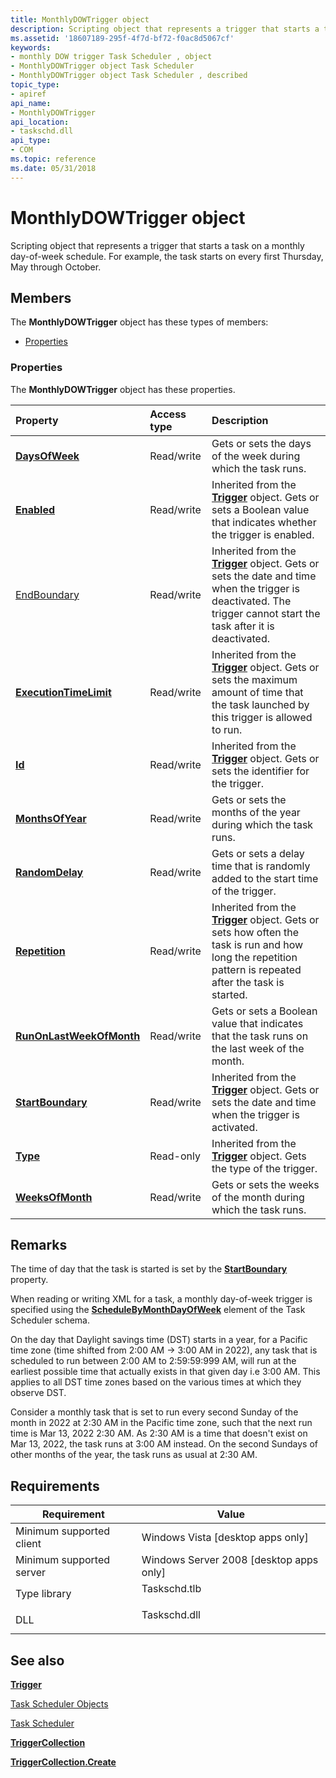```yaml
---
title: MonthlyDOWTrigger object
description: Scripting object that represents a trigger that starts a task on a monthly day-of-week schedule.
ms.assetid: '18607189-295f-4f7d-bf72-f0ac8d5067cf'
keywords:
- monthly DOW trigger Task Scheduler , object
- MonthlyDOWTrigger object Task Scheduler
- MonthlyDOWTrigger object Task Scheduler , described
topic_type:
- apiref
api_name:
- MonthlyDOWTrigger
api_location:
- taskschd.dll
api_type:
- COM
ms.topic: reference
ms.date: 05/31/2018
---
```


# MonthlyDOWTrigger object

Scripting object that represents a trigger that starts a task on a monthly day-of-week schedule. For example, the task starts on every first Thursday, May through October.

## Members

The **MonthlyDOWTrigger** object has these types of members:

-   [Properties](#properties)

### Properties

The **MonthlyDOWTrigger** object has these properties.



| Property                                                                          | Access type           | Description                                                                                                                                                                                 |
|:----------------------------------------------------------------------------------|:----------------------|:--------------------------------------------------------------------------------------------------------------------------------------------------------------------------------------------|
| [**DaysOfWeek**](monthlydowtrigger-daysofweek.md)<br/>                     | Read/write<br/> | Gets or sets the days of the week during which the task runs.<br/>                                                                                                                    |
| [**Enabled**](trigger-enabled.md)<br/>                                     | Read/write<br/> | Inherited from the [**Trigger**](trigger.md) object. Gets or sets a Boolean value that indicates whether the trigger is enabled.<br/>                                                |
| [EndBoundary](trigger-endboundary.md)<br/>                                 | Read/write<br/> | Inherited from the [**Trigger**](trigger.md) object. Gets or sets the date and time when the trigger is deactivated. The trigger cannot start the task after it is deactivated.<br/> |
| [**ExecutionTimeLimit**](trigger-executiontimelimit.md)<br/>               | Read/write<br/> | Inherited from the [**Trigger**](trigger.md) object. Gets or sets the maximum amount of time that the task launched by this trigger is allowed to run.<br/>                          |
| [**Id**](/windows/desktop/api/taskschd/nf-taskschd-itrigger-get_id)<br/>                                              | Read/write<br/> | Inherited from the [**Trigger**](trigger.md) object. Gets or sets the identifier for the trigger.<br/>                                                                               |
| [**MonthsOfYear**](monthlydowtrigger-monthsofyear.md)<br/>                 | Read/write<br/> | Gets or sets the months of the year during which the task runs.<br/>                                                                                                                  |
| [**RandomDelay**](monthlydowtrigger-randomdelay.md)<br/>                   | Read/write<br/> | Gets or sets a delay time that is randomly added to the start time of the trigger.<br/>                                                                                               |
| [**Repetition**](trigger-repetition.md)<br/>                               | Read/write<br/> | Inherited from the [**Trigger**](trigger.md) object. Gets or sets how often the task is run and how long the repetition pattern is repeated after the task is started.<br/>          |
| [**RunOnLastWeekOfMonth**](monthlydowtrigger-runonlastweekofmonth.md)<br/> | Read/write<br/> | Gets or sets a Boolean value that indicates that the task runs on the last week of the month.<br/>                                                                                    |
| [**StartBoundary**](trigger-startboundary.md)<br/>                         | Read/write<br/> | Inherited from the [**Trigger**](trigger.md) object. Gets or sets the date and time when the trigger is activated.<br/>                                                              |
| [**Type**](/windows/desktop/api/taskschd/nf-taskschd-itrigger-get_type)<br/>                                          | Read-only<br/>  | Inherited from the [**Trigger**](trigger.md) object. Gets the type of the trigger.<br/>                                                                                              |
| [**WeeksOfMonth**](monthlydowtrigger-weeksofmonth.md)<br/>                 | Read/write<br/> | Gets or sets the weeks of the month during which the task runs.<br/>                                                                                                                  |



 

## Remarks

The time of day that the task is started is set by the [**StartBoundary**](trigger-startboundary.md) property.

When reading or writing XML for a task, a monthly day-of-week trigger is specified using the [**ScheduleByMonthDayOfWeek**](taskschedulerschema-schedulebymonthdayofweek-calendartriggertype-element.md) element of the Task Scheduler schema.

On the day that Daylight savings time (DST) starts in a year, for a Pacific time zone (time shifted from 2:00 AM -> 3:00 AM in 2022), any task that is scheduled to run between 2:00 AM to 2:59:59:999 AM, will run at the earliest possible time that actually exists in that given day i.e 3:00 AM. This applies to all DST time zones based on the various times at which they observe DST.

Consider a monthly task that is set to run every second Sunday of the month in 2022 at 2:30 AM in the Pacific time zone, such that the next run time is Mar 13, 2022 2:30 AM. As 2:30 AM is a time that doesn't exist on Mar 13, 2022, the task runs at 3:00 AM instead. On the second Sundays of other months of the year, the task runs as usual at 2:30 AM.

## Requirements



| Requirement | Value |
|-------------------------------------|-----------------------------------------------------------------------------------------|
| Minimum supported client<br/> | Windows Vista \[desktop apps only\]<br/>                                          |
| Minimum supported server<br/> | Windows Server 2008 \[desktop apps only\]<br/>                                    |
| Type library<br/>             | <dl> <dt>Taskschd.tlb</dt> </dl> |
| DLL<br/>                      | <dl> <dt>Taskschd.dll</dt> </dl> |



## See also

<dl> <dt>

[**Trigger**](trigger.md)
</dt> <dt>

[Task Scheduler Objects](task-scheduler-objects.md)
</dt> <dt>

[Task Scheduler](task-scheduler-start-page.md)
</dt> <dt>

[**TriggerCollection**](triggercollection.md)
</dt> <dt>

[**TriggerCollection.Create**](triggercollection-create.md)
</dt> </dl>

 

 






